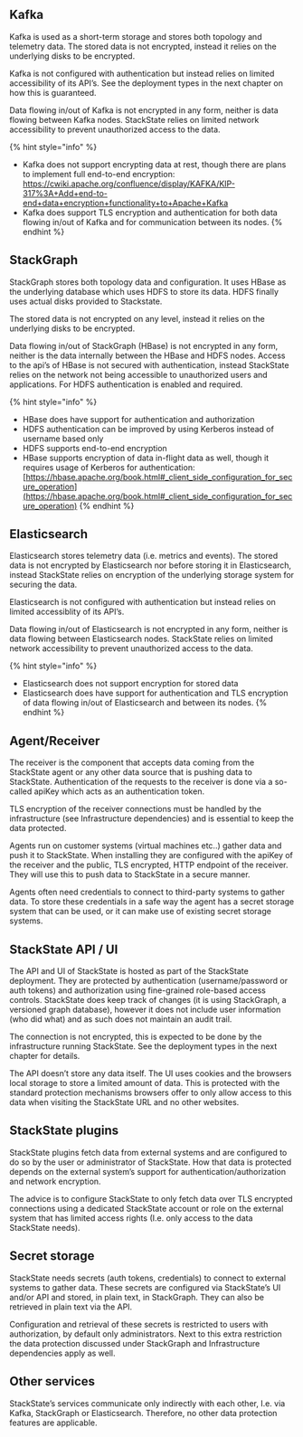 
## Kafka
Kafka is used as a short-term storage and stores both topology and telemetry data. The stored data is not encrypted, instead it relies on the underlying disks to be encrypted.

Kafka is not configured with authentication but instead relies on limited accessibility of its API’s. See the deployment types in the next chapter on how this is guaranteed.
 
Data flowing in/out of Kafka is not encrypted in any form, neither is data flowing between Kafka nodes. StackState relies on limited network accessibility to prevent unauthorized access to the data.

{% hint style="info" %}
* Kafka does not support encrypting data at rest, though there are plans to implement full end-to-end encryption: https://cwiki.apache.org/confluence/display/KAFKA/KIP-317%3A+Add+end-to-end+data+encryption+functionality+to+Apache+Kafka
* Kafka does support TLS encryption and authentication for both data flowing in/out of Kafka and for communication between its nodes.
{% endhint %}

## StackGraph
StackGraph stores both topology data and configuration. It uses HBase as the underlying database which uses HDFS to store its data. HDFS finally uses actual disks provided to Stackstate.

The stored data is not encrypted on any level, instead it relies on the underlying disks to be encrypted.

Data flowing in/out of StackGraph (HBase) is not encrypted in any form, neither is the data internally between the HBase and HDFS nodes. Access to the api’s of HBase is not secured with authentication, instead StackState relies on the network not being accessible to unauthorized users and applications. For HDFS authentication is enabled and required.

{% hint style="info" %}
* HBase does have support for authentication and authorization
* HDFS authentication can be improved by using Kerberos instead of username based only
* HDFS supports end-to-end encryption
* HBase supports encryption of data in-flight data as well, though it requires usage of Kerberos for authentication:[https://hbase.apache.org/book.html#_client_side_configuration_for_secure_operation](https://hbase.apache.org/book.html#_client_side_configuration_for_secure_operation)
{% endhint %}

## Elasticsearch
Elasticsearch stores telemetry data (i.e. metrics and events). The stored data is not encrypted by Elasticsearch nor before storing it in Elasticsearch, instead StackState relies on encryption of the underlying storage system for securing the data.

Elasticsearch is not configured with authentication but instead relies on limited accessiblity of its API’s.

Data flowing in/out of Elasticsearch is not encrypted in any form, neither is data flowing between Elasticsearch nodes. StackState relies on limited network accessibility to prevent unauthorized access to the data.

{% hint style="info" %}
* Elasticsearch does not support encryption for stored data
* Elasticsearch does have support for authentication and TLS encryption of data flowing in/out of Elasticsearch and between its nodes.
{% endhint %}

## Agent/Receiver
The receiver is the component that accepts data coming from the StackState agent or any other data source that is pushing data to StackState. Authentication of the requests to the receiver is done via a so-called apiKey which acts as an authentication token. 

TLS encryption of the receiver connections must be handled by the infrastructure (see Infrastructure dependencies) and is essential to keep the data protected.

Agents run on customer systems (virtual machines etc..) gather data and push it to StackState. When installing they are configured with the apiKey of the receiver and the public, TLS encrypted, HTTP endpoint of the receiver. They will use this to push data to StackState in a secure manner.

Agents often need credentials to connect to third-party systems to gather data. To store these credentials in a safe way the agent has a secret storage system that can be used, or it can make use of existing secret storage systems.

## StackState API / UI
The API and UI of StackState is hosted as part of the StackState deployment. They are protected by authentication (username/password or auth tokens) and authorization using fine-grained role-based access controls. StackState does keep track of changes (it is using StackGraph, a versioned graph database), however it does not include user information (who did what) and as such does not maintain an audit trail.

The connection is not encrypted, this is expected to be done by the infrastructure running StackState. See the deployment types in the next chapter for details.

The API doesn’t store any data itself. The UI uses cookies and the browsers local storage to store a limited amount of data. This is protected with the standard protection mechanisms browsers offer to only allow access to this data when visiting the StackState URL and no other websites.

## StackState plugins
StackState plugins fetch data from external systems and are configured to do so by the user or administrator of StackState. How that data is protected depends on the external system’s support for authentication/authorization and network encryption. 

The advice is to configure StackState to only fetch data over TLS encrypted connections using a dedicated StackState account or role on the external system that has limited access rights (I.e. only access to the data StackState needs). 

## Secret storage
StackState needs secrets (auth tokens, credentials) to connect to external systems to gather data. These secrets are configured via StackState’s UI and/or API and stored, in plain text, in StackGraph. They can also be retrieved in plain text via the API. 

Configuration and retrieval of these secrets is restricted to users with authorization, by default only administrators. Next to this extra restriction the data protection discussed under StackGraph and Infrastructure dependencies apply as well.

## Other services
StackState’s services communicate only indirectly with each other, I.e. via Kafka, StackGraph or Elasticsearch. Therefore, no other data protection features are applicable.
